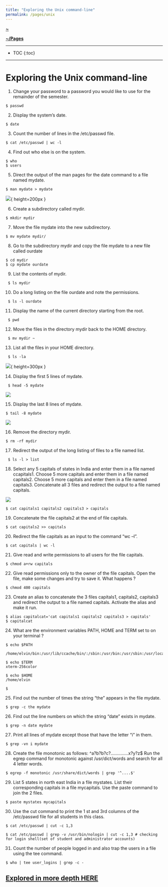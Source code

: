 ```yaml
---
title: "Exploring the Unix command-line"
permalink: /pages/unix
---
```


**[~](../../README.md)**

**[~/Pages](../pages.md)**

---

* TOC
{:toc}

---
# Exploring the Unix command-line

1. Change your password to a password you would like to use for the remainder of the semester.

```
$ passwd
```

2. Display the system’s date.

```
$ date
```

3. Count the number of lines in the /etc/passwd file.

```
$ cat /etc/passwd | wc -l
```

4. Find out who else is on the system.

```
$ who
$ users
```

5. Direct the output of the man pages for the date command to a file named mydate.

```
$ man mydate > mydate
```

![](5.png){ height=200px }

6. Create a subdirectory called mydir.

```
$ mkdir mydir
```

7.  Move the file mydate into the new subdirectory.

```
$ mv mydate mydir/
```

8. Go to the subdirectory mydir and copy the file mydate to a new file called ourdate

```
$ cd mydir
$ cp mydate ourdate
```

9. List the contents of mydir.

```
 $ ls mydir
```

10. Do a long listing on the file ourdate and note the permissions.

```
 $ ls -l ourdate
```

11. Display the name of the current directory starting from the root.

```
 $ pwd
```

12. Move the files in the directory mydir back to the HOME directory.

```
 $ mv mydir ~
```

13. List all the files in your HOME directory.

```
 $ ls -la
```

![](13.png){ height=300px }

14. Display the first 5 lines of mydate.

```
 $ head -5 mydate
```

![](14.png)

15. Display the last 8 lines of mydate.

```
$ tail -8 mydate
```

![](15.png)

16. Remove the directory mydir.

```
$ rm -rf mydir
```

17. Redirect the output of the long listing of files to a file named list.

```
 $ ls -l > list
```

18. Select any 5 capitals of states in India and enter them in a file named ccapitals1. Choose 5 more capitals and enter them in a file named capitals2. Choose 5 more capitals and enter them in a file named capitals3. Concatenate all 3 files and redirect the output to a file named capitals.

![](18a.png)

```
$ cat capitals1 capitals2 capitals3 > capitals
```

19. Concatenate the file capitals2 at the end of file capitals.

```
$ cat capitals2 >> capitals
```

20. Redirect the file capitals as an input to the command “wc –l”.

```
$ cat capitals | wc -l
```

21. Give read and write permissions to all users for the file capitals.

```
$ chmod a+rw capitals
```

22. Give read permissions only to the owner of the file capitals. Open the file, make some changes and try to save it. What happens ?

```
$ chmod 400 capitals
```

23. Create an alias to concatenate the 3 files capitals1, capitals2, capitals3 and redirect the output to a file named capitals. Activate the alias and make it run.

```
$ alias capitalcat='cat capitals1 capitals2 capitals3 > capitals'
$ capitalcat
```

24. What are the environment variables PATH, HOME and TERM set to on your
    terminal ?

```
$ echo $PATH

/home/elvin/bin:/usr/lib/ccache/bin/:/sbin:/usr/bin:/usr/sbin:/usr/local/bin:/usr/local/sbin:/opt/bin:/usr/bin/core_perl:/usr/games/bin:/home/elvin/.local/bin:/var/lib/flatpak/exports/bin:/usr/local/sbin:/usr/local/bin:/usr/bin:/var/lib/flatpak/exports/bin:/usr/bin/site_perl:/usr/bin/vendor_perl:/usr/bin/core_perl

$ echo $TERM
xterm-256color

$ echo $HOME
/home/elvin

$
```

25. Find out the number of times the string “the” appears in the file mydate.

```
$ grep -c the mydate
```

26. Find out the line numbers on which the string “date” exists in mydate.

```
$ grep -n date mydate
```

27. Print all lines of mydate except those that have the letter “i” in them.

```
$ grep -vn i mydate
```

28. Create the file monotonic as follows:
    ^a?b?b?c?..............x?y?z$
    Run the egrep command for monotonic against /usr/dict/words and search for all 4 letter words.

```
$ egrep -f monotonic /usr/share/dict/words | grep '^....$'
```

29. List 5 states in north east India in a file mystates. List their corresponding capitals in a file mycapitals. Use the paste command to join the 2 files.

```
$ paste mystates mycapitals
```

30. Use the cut command to print the 1 st and 3rd columns of the /etc/passwd file for all students in this class.

```
$ cat /etc/passwd | cut -c 1,3

$ cat /etc/passwd | grep -v /usr/bin/nologin | cut -c 1,3 # checking for login shell(set of student and administrator accounts)

```

31. Count the number of people logged in and also trap the users in a file using the tee command.

```
$ who | tee user_logins | grep -c -

```

## [Explored in more depth HERE](../security/LinuxSecurity/linux.md)